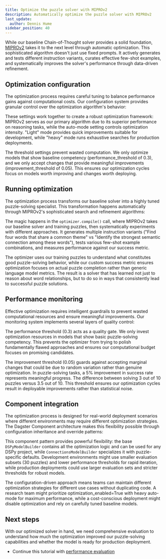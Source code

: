 ```yaml
---
title: Optimize the puzzle solver with MIPROv2
description: Automatically optimize the puzzle solver with MIPROv2
last_update:
  author: Dennis Hume
sidebar_position: 40
---
```


While our baseline Chain-of-Thought solver provides a solid foundation, [MIPROv2](https://dspy.ai/api/optimizers/MIPROv2/) takes it to the next level through automatic optimization. This sophisticated algorithm doesn't just use fixed prompts. It actively generates and tests different instruction variants, curates effective few-shot examples, and systematically improves the solver's performance through data-driven refinement.

## Optimization configuration

The optimization process requires careful tuning to balance performance gains against computational costs. Our configuration system provides granular control over the optimization algorithm's behavior:

<CodeExample
  path="docs_projects/project_dspy/config.py"
  language="python"
  startAfter="start_get_optimizer_config"
  endBefore="end_get_optimizer_config"
  title="config.py"
/>

These settings work together to create a robust optimization framework: MIPROv2 serves as our primary algorithm due to its superior performance on reasoning tasks, while the auto-mode setting controls optimization intensity. "Light" mode provides quick improvements suitable for development, while "heavy" mode runs exhaustive searches for production deployments.

The threshold settings prevent wasted computation. We only optimize models that show baseline competency (performance_threshold of 0.3), and we only accept changes that provide meaningful improvements (improvement_threshold of 0.05). This ensures our optimization cycles focus on models worth improving and changes worth deploying.

## Running optimization

The optimization process transforms our baseline solver into a highly tuned puzzle-solving specialist. This transformation happens automatically through MIPROv2's sophisticated search and refinement algorithms:

<CodeExample
  path="docs_projects/project_dspy/src/project_dspy/components/ds_py_model_builder.py"
  language="python"
  startAfter="start_optimized_model_asset"
  endBefore="end_optimized_model_asset"
  title="src/project_dspy/components/ds_py_model_builder.py"
/>

The magic happens in the `optimizer.compile()` call, where MIPROv2 takes our baseline solver and training puzzles, then systematically experiments with different approaches. It generates multiple instruction variants ("Find four words that share a common theme" vs "Identify the strongest semantic connection among these words"), tests various few-shot example combinations, and measures performance against our success metric.

The optimizer uses our training puzzles to understand what constitutes good puzzle-solving behavior, while our custom success metric ensures optimization focuses on actual puzzle completion rather than generic language model metrics. The result is a solver that has learned not just to reason about word relationships, but to do so in ways that consistently lead to successful puzzle solutions.

## Performance monitoring

Effective optimization requires intelligent guardrails to prevent wasted computational resources and ensure meaningful improvements. Our monitoring system implements several layers of quality control:

<CodeExample
  path="docs_projects/project_dspy/config.py"
  language="python"
  startAfter="start_dspy_performance_threshold"
  endBefore="end_dspy_performance_threshold"
  title="config.py"
/>

The performance threshold (0.3) acts as a quality gate. We only invest optimization resources in models that show basic puzzle-solving competency. This prevents the optimizer from trying to polish fundamentally flawed approaches and ensures our computational budget focuses on promising candidates.

The improvement threshold (0.05) guards against accepting marginal changes that could be due to random variation rather than genuine optimization. In puzzle-solving tasks, a 5% improvement in success rate represents meaningful progress. The difference between solving 3 out of 10 puzzles versus 3.5 out of 10. This threshold ensures our optimization cycles result in deployable improvements rather than statistical noise.

## Component integration

The optimization process is designed for real-world deployment scenarios where different environments may require different optimization strategies. The Dagster Component architecture makes this flexibility possible through configuration inheritance and override patterns:

<CodeExample
  path="docs_projects/project_dspy/src/project_dspy/components/connections_model_builder.py"
  language="python"
  startAfter="start_connections_init"
  endBefore="end_connections_init"
  title="src/project_dspy/components/connections_model_builder.py"
/>

This component pattern provides powerful flexibility: the base `DSPyModelBuilder` contains all the optimization logic and can be used for any DSPy project, while `ConnectionsModelBuilder` specializes it with puzzle-specific defaults. Development environments might use smaller evaluation subsets (30 puzzles) and lower performance thresholds for rapid iteration, while production deployments could use larger evaluation sets and stricter thresholds for robust models.

The configuration-driven approach means teams can maintain different optimization strategies for different use cases without duplicating code. A research team might prioritize optimization_enabled=True with heavy auto-mode for maximum performance, while a cost-conscious deployment might disable optimization and rely on carefully tuned baseline models.

## Next steps

With our optimized solver in hand, we need comprehensive evaluation to understand how much the optimization improved our puzzle-solving capabilities and whether the model is ready for production deployment.

- Continue this tutorial with [performance evaluation](/examples/full-pipelines/dspy/evaluation)
